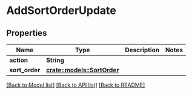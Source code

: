 # AddSortOrderUpdate

## Properties

Name | Type | Description | Notes
------------ | ------------- | ------------- | -------------
**action** | **String** |  | 
**sort_order** | [**crate::models::SortOrder**](SortOrder.md) |  | 

[[Back to Model list]](../README.md#documentation-for-models) [[Back to API list]](../README.md#documentation-for-api-endpoints) [[Back to README]](../README.md)


